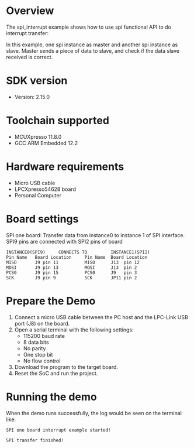 Overview
========
The spi_interrupt example shows how to use spi functional API to do interrupt transfer:

In this example, one spi instance as master and another spi instance as slave. Master sends a piece of data to slave,
and check if the data slave received is correct.

SDK version
===========
- Version: 2.15.0

Toolchain supported
===================
- MCUXpresso  11.8.0
- GCC ARM Embedded  12.2

Hardware requirements
=====================
- Micro USB cable
- LPCXpresso54628 board
- Personal Computer

Board settings
==============
SPI one board:
Transfer data from instance0 to instance 1 of SPI interface.
SPI9 pins are connected with SPI2 pins of board
~~~~~~~~~~~~~~~~~~~~~~~~~~~~~~~~~~~~~~~~~~~~~~~~~~~~~~
INSTANCE0(SPI9)     CONNECTS TO         INSTANCE1(SPI2)
Pin Name   Board Location     Pin Name  Board Location
MISO       J9 pin 11          MISO      J13  pin 12
MOSI       J9 pin 13          MOSI      J13  pin 2
PCS0       J9 pin 15          PCS0      J9   pin 3
SCK        J9 pin 9           SCK       JP11 pin 2
~~~~~~~~~~~~~~~~~~~~~~~~~~~~~~~~~~~~~~~~~~~~~~~~~~~~~~

Prepare the Demo
================
1.  Connect a micro USB cable between the PC host and the LPC-Link USB port (J8) on the board.
2.  Open a serial terminal with the following settings:
    - 115200 baud rate
    - 8 data bits
    - No parity
    - One stop bit
    - No flow control
3.  Download the program to the target board.
4.  Reset the SoC and run the project.

Running the demo
================
When the demo runs successfully, the log would be seen on the terminal like:

~~~~~~~~~~~~~~~~~~~~~~~~~~~~~~~~~~~~~~~~~~~~~~~~~~~~~~~~~~~~~~~~~~~~~~~~~~~~~~~~~~~
SPI one board interrupt example started!

SPI transfer finished!
~~~~~~~~~~~~~~~~~~~~~~~~~~~~~~~~~~~~~~~~~~~~~~~~~~~~~~~~~~~~~~~~~~~~~~~~~~~~~~~~~~~~~
